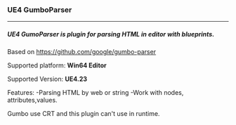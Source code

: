 ### **UE4 GumboParser**

------------

##### UE4 GumoParser is plugin for parsing HTML in editor with blueprints.

Based on https://github.com/google/gumbo-parser

Supported platform: **Win64 Editor**

Supported Version: **UE4.23**

Features:
-Parsing HTML by web or string
-Work with nodes, attributes,values.

Gumbo use CRT and this plugin can't use in runtime.

